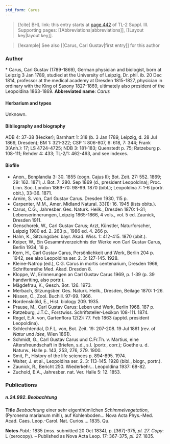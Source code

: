 ```yaml
---
std_form: Carus
---
```


> [!cite] BHL link: this entry starts at [page 442](https://www.biodiversitylibrary.org/page/33266749) of TL-2 Suppl. III.
> Supporting pages: [[Abbreviations|abbreviations]], [[Layout key|layout key]].

> [!example] See also [[Carus, Carl Gustav|first entry]] for this author

### Author

\* Carus, Carl Gustav (1789-1869), German physician and biologist, born at Leipzig 3 Jan 1789, studied at the University of Leipzig, Dr. phil. ib. 20 Dec 1814, professor at the medical academy at Dresden 1815-1827, physician in ordinary with the King of Saxony 1827-1869, ultimately also president of the Leopoldina 1863-1869. 
**Abbreviated name**: *Carus*

#### Herbarium and types

Unknown.

#### Bibliography and biography

ADB 4: 37-38 (Hecker); Barnhart 1: 318 (b. 3 Jan 1789, Leipzig, d. 28 Jul 1869, Dresden); BM 1: 321-322; CSP 1: 806-807, 6: 618, 7: 344; Frank 3(Anh.): 17; LS 4724-4725; NDB 3: 181-183; Quenstedt p. 75; Ratzeburg p. 108-111; Rehder 4: 433; TL-2/1: 462-463, and see indexes.

#### Biofile

- Anon., Bonplandia 3: 30. 1855 (cogn. Cajus II); Bot. Zeit. 27: 552. 1869; 29: 162. 1871; J. Bot. 7: 280. Sep 1869 (d., president Leopoldina); Proc. Linn. Soc. London 1869-70: 98-99. 1870 (bibl.); Leopoldina 7: 1-6 (portr. obit.), 33-36. 1871.
- Arnim, S. von, Carl Gustav Carus. Dresden 1930, 115 p.
- Carpenter, M.M., Amer. Midland Natural. 33(1): 16. 1945 (lists obits.).
- Carus, C.G., Jahresber. Ges. Naturk. Heilk., Dresden 1870: 1-31; Lebenserinnerungen, Leipzig 1865-1866, 4 vols., vol. 5 ed. Zaunick, Dresden 1911.
- Genschorek, W., Carl Gustav Carus; Arzt, Künstler, Naturforscher, Leipzig 1980 ed. 2. 263 p., 1986 ed. 4. 266 p.
- Halm, K., Sitzungsber. bayr. Akad. Wiss. 1: 412-415. 1870 (obit.).
- Keiper, W., Ein Gesammtverzeichnis der Werke von Carl Gustav Carus, Berlin 1934, 16 p.
- Kern, H., Carl Gustav Carus, Persönlichkeit und Werk, Berlin 204 p. 1942, see also Leopoldina ser. 2. 3: 127-145. 1928.
- Kleine-Natrop (ed.), C.G. Carus in mortis centenarium, Dresden 1969, Schriftenreihe Med. Akad. Dresden 8.
- Kloppe, W., Erinnerungen an Carl Gustav Carus 1969, p. 1-39 (p. 39 handwriting, also portr.).
- Mägdefrau, K., Gesch. Bot. 126. 1973.
- Merbach, Sitzungsber. Ges. Naturk. Heilk., Dresden, Beilage 1870: 1-26.
- Nissen, C., Zool. Buchill. 97-99. 1966.
- Nordenskiöld, E., Hist. biology 209. 1935.
- Prause, M., Carl Gustav Carus: Leben und Werk, Berlin 1968. 187 p.
- Ratzeburg, J.T.C., Forstwiss. Schriftsteller-Lexikon 108-111. 1874.
- Regel, E.A. von, Gartenflora 12(2): 77. Feb 1863 (apptd. president Leopoldina).
- Schlechtendal, D.F.L. von, Bot. Zeit. 19: 207-208. 19 Jul 1861 (rev. of *Natur und Idee*, Wien 1861).
- Schmidt, G., Carl Gustav Carus und C.Fr.Th. v. Martius, eine Altersfreundschaft in Briefen, s.d., s.l. (portr., corr.); Goethe u. d. Naturw., Halle p. 143, 253, 276, 279. 1900.
- Smit, P., History of the life sciences p. 894-895. 1974.
- Walter, J. et al., Leopoldina ser. 2. 3: 113-145. 1928 (bibl., biogr., portr.).
- Zaunick, R., Bericht 250. Wiederkehr... Leopoldina 1937: 68-82.
- Zuchold, E.A., Jahresber. nat. Ver. Halle 5: 12. 1853.

### Publications

##### n.24.992. Beobachtung

**Title**
*Beobachtung* einer sehr eigenthümlichen *Schimmelvegetation*, (Pyronema marianum mihi), auf Kohlenboden... Nova Acta Phys.-Med. Acad. Caes. Leop.-Carol. Nat. Curios.... 1835. Qu.

**Notes**
*Publ*.: 1835 (mss. submitted 20 Oct 1834), p. \[367\]-375, *pl. 27.* *Copy*: L (xerocopy). – Published as Nova Acta Leop. 17: 367-375, *pl. 27.* 1835.

